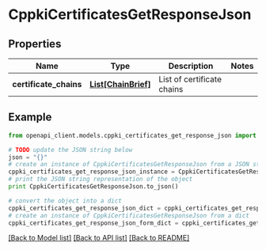 # CppkiCertificatesGetResponseJson


## Properties

Name | Type | Description | Notes
------------ | ------------- | ------------- | -------------
**certificate_chains** | [**List[ChainBrief]**](ChainBrief.md) | List of certificate chains | 

## Example

```python
from openapi_client.models.cppki_certificates_get_response_json import CppkiCertificatesGetResponseJson

# TODO update the JSON string below
json = "{}"
# create an instance of CppkiCertificatesGetResponseJson from a JSON string
cppki_certificates_get_response_json_instance = CppkiCertificatesGetResponseJson.from_json(json)
# print the JSON string representation of the object
print CppkiCertificatesGetResponseJson.to_json()

# convert the object into a dict
cppki_certificates_get_response_json_dict = cppki_certificates_get_response_json_instance.to_dict()
# create an instance of CppkiCertificatesGetResponseJson from a dict
cppki_certificates_get_response_json_form_dict = cppki_certificates_get_response_json.from_dict(cppki_certificates_get_response_json_dict)
```
[[Back to Model list]](../README.md#documentation-for-models) [[Back to API list]](../README.md#documentation-for-api-endpoints) [[Back to README]](../README.md)



